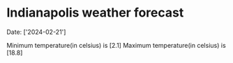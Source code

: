 # Indianapolis weather forecast 
Date: ['2024-02-21'] 

Minimum temperature(in celsius) is [2.1] 
Maximum temperature(in celsius) is [18.8]